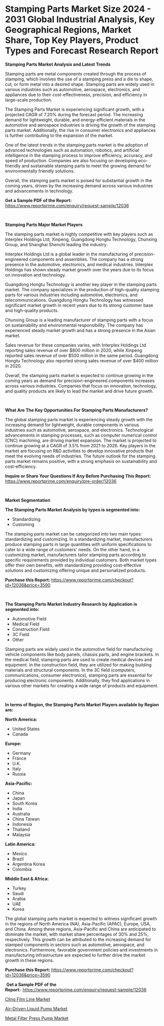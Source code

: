 <p><h1>Stamping Parts Market Size 2024 - 2031 Global Industrial Analysis, Key Geographical Regions, Market Share, Top Key Players, Product Types and Forecast Research Report</h1></p><p><strong>Stamping Parts Market Analysis and Latest Trends</strong></p>
<p><p>Stamping parts are metal components created through the process of stamping, which involves the use of a stamping press and a die to shape, cut, or form metal into a desired shape. Stamping parts are widely used in various industries such as automotive, aerospace, electronics, and appliances due to their cost-effectiveness, precision, and efficiency in large-scale production.</p><p>The Stamping Parts Market is experiencing significant growth, with a projected CAGR of 7.20% during the forecast period. The increasing demand for lightweight, durable, and energy-efficient materials in the automotive and aerospace industries is driving the growth of the stamping parts market. Additionally, the rise in consumer electronics and appliances is further contributing to the expansion of the market.</p><p>One of the latest trends in the stamping parts market is the adoption of advanced technologies such as automation, robotics, and artificial intelligence in the stamping process to improve efficiency, accuracy, and speed of production. Companies are also focusing on developing eco-friendly and sustainable stamping parts to meet the growing demand for environmentally friendly solutions.</p><p>Overall, the stamping parts market is poised for substantial growth in the coming years, driven by the increasing demand across various industries and advancements in technology.</p></p>
<p><strong>Get a Sample PDF of the Report:&nbsp;</strong> <a href="https://www.reportprime.com/enquiry/request-sample/12036">https://www.reportprime.com/enquiry/request-sample/12036</a></p>
<p>&nbsp;</p>
<p><strong>Stamping Parts Major Market Players</strong></p>
<p><p>The stamping parts market is highly competitive with key players such as Interplex Holdings Ltd, Xinpeng, Guangdong Hongtu Technology, Chunxing Group, and Shanghai Shenchi leading the industry.</p><p>Interplex Holdings Ltd is a global leader in the manufacturing of precision-engineered components and assemblies. The company has a strong presence in the automotive, electronics, and medical industries. Interplex Holdings has shown steady market growth over the years due to its focus on innovation and technology.</p><p>Guangdong Hongtu Technology is another key player in the stamping parts market. The company specializes in the production of high-quality stamping parts for various industries including automotive, electronics, and telecommunications. Guangdong Hongtu Technology has witnessed significant market growth in recent years due to its strong customer base and high-quality products.</p><p>Chunxing Group is a leading manufacturer of stamping parts with a focus on sustainability and environmental responsibility. The company has experienced steady market growth and has a strong presence in the Asian market.</p><p>Sales revenue for these companies varies, with Interplex Holdings Ltd reporting sales revenue of over $800 million in 2020, while Xinpeng reported sales revenue of over $500 million in the same period. Guangdong Hongtu Technology also reported strong sales revenue of over $400 million in 2020. </p><p>Overall, the stamping parts market is expected to continue growing in the coming years as demand for precision-engineered components increases across various industries. Companies that focus on innovation, technology, and quality products are likely to lead the market and drive future growth.</p></p>
<p>&nbsp;</p>
<p><strong>What Are The Key Opportunities For Stamping Parts Manufacturers?</strong></p>
<p><p>The global stamping parts market is experiencing steady growth with the increasing demand for lightweight, durable components in various industries such as automotive, aerospace, and electronics. Technological advancements in stamping processes, such as computer numerical control (CNC) machining, are driving market expansion. The market is projected to continue growing at a CAGR of 3.5% from 2021 to 2026. Key players in the market are focusing on R&D activities to develop innovative products that meet the evolving needs of industries. The future outlook for the stamping parts market remains positive, with a strong emphasis on sustainability and cost-efficiency.</p></p>
<p><strong>Inquire or Share Your Questions If Any Before Purchasing This Report:</strong> <a href="https://www.reportprime.com/enquiry/pre-order/12036">https://www.reportprime.com/enquiry/pre-order/12036</a></p>
<p>&nbsp;</p>
<p><strong>Market Segmentation</strong></p>
<p><strong>The Stamping Parts Market Analysis by types is segmented into:</strong></p>
<p><ul><li>Standardizing</li><li>Customing</li></ul></p>
<p><p>The stamping parts market can be categorized into two main types: standardizing and customizing. In a standardizing market, manufacturers produce stamping parts in large quantities with uniform specifications to cater to a wide range of customers' needs. On the other hand, in a customizing market, manufacturers tailor stamping parts according to specific requirements provided by individual customers. Both market types offer their own benefits, with standardizing providing cost-effective solutions and customizing offering unique and personalized products.</p></p>
<p><strong>Purchase this Report:&nbsp;</strong><a href="https://www.reportprime.com/checkout?id=12036&price=3590">https://www.reportprime.com/checkout?id=12036&price=3590</a></p>
<p>&nbsp;</p>
<p><strong>The Stamping Parts Market Industry Research by Application is segmented into:</strong></p>
<p><ul><li>Automotive Field</li><li>Medical Field</li><li>Construction Field</li><li>3C Field</li><li>Other</li></ul></p>
<p><p>Stamping parts are widely used in the automotive field for manufacturing vehicle components like body panels, chassis parts, and engine brackets. In the medical field, stamping parts are used to create medical devices and equipment. In the construction field, they are utilized for making building materials and structural components. In the 3C field (computers, communications, consumer electronics), stamping parts are essential for producing electronic components. Additionally, they find applications in various other markets for creating a wide range of products and equipment.</p></p>
<p>&nbsp;</p>
<p><strong>In terms of Region, the Stamping Parts Market Players available by Region are:</strong></p>
<p>
    <p> <strong> North America: </strong>
        <ul>
            <li>United States</li>
            <li>Canada</li>
        </ul>
        </p> 
    <p> <strong> Europe: </strong>
        <ul>
            <li>Germany</li>
            <li>France</li>
            <li>U.K.</li>
            <li>Italy</li>
            <li>Russia</li>
        </ul>
        </p> 
    <p> <strong> Asia-Pacific: </strong>
        <ul>
            <li>China</li>
            <li>Japan</li>
            <li>South Korea</li>
            <li>India</li>
            <li>Australia</li>
            <li>China Taiwan</li>
            <li>Indonesia</li>
            <li>Thailand</li>
            <li>Malaysia</li>
        </ul>
        </p> 
    <p> <strong> Latin America: </strong>
        <ul>
            <li>Mexico</li>
            <li>Brazil</li>
            <li>Argentina Korea</li>
            <li>Colombia</li>
        </ul>
        </p> 
    <p> <strong> Middle East & Africa: </strong>
        <ul>
            <li>Turkey</li>
            <li>Saudi</li>
            <li>Arabia</li>
            <li>UAE</li>
            <li>Korea</li>
        </ul>
    </p>
    </p>
<p><p>The global stamping parts market is expected to witness significant growth in the regions of North America (NA), Asia-Pacific (APAC), Europe, USA, and China. Among these regions, Asia-Pacific and China are anticipated to dominate the market, with market share percentages of 30% and 25%, respectively. This growth can be attributed to the increasing demand for stamped components in sectors such as automotive, aerospace, and electronics. Furthermore, favorable government policies and investments in manufacturing infrastructure are expected to further drive the market growth in these regions.</p></p>
<p><strong>Purchase this Report: </strong><a href="https://www.reportprime.com/checkout?id=12036&price=3590">https://www.reportprime.com/checkout?id=12036&price=3590</a></p>
<p>&nbsp;<strong>Get a Sample PDF of the Report:&nbsp;&nbsp;</strong><a href="https://www.reportprime.com/enquiry/request-sample/12036">https://www.reportprime.com/enquiry/request-sample/12036</a></p>
<p><strong></strong></p>
<p><p><a href="https://view.publitas.com/reportprime-1/cling-film-line-market-research-report-forecasted-for-period-from-2023-2030-by-market-type-market-application-and-region/">Cling Film Line Market</a></p><p><a href="https://view.publitas.com/reportprime-1/air-driven-liquid-pump-market-furnish-information-about-market-size-market-share-market-dynamics-and-projections-spanning-from-2023-to-2030/">Air-Driven Liquid Pump Market</a></p><p><a href="https://view.publitas.com/reportprime-1/metal-filter-press-pump-market-challenges-opportunities-and-growth-drivers-and-major-market-players-forecasted-for-period-from-2023-2030/">Metal Filter Press Pump Market</a></p></p>